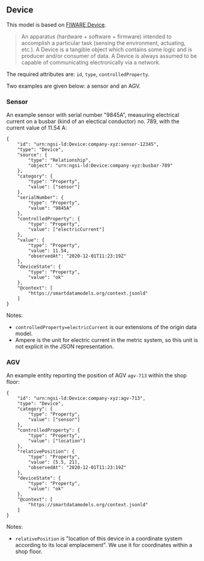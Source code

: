 ## Device

This model is based on [FIWARE Device](https://github.com/smart-data-models/dataModel.Device/blob/master/Device/doc/spec.md).

> An apparatus (hardware + software + firmware) intended to accomplish a particular task (sensing the environment, actuating, etc.). A Device is a tangible object which contains some logic and is producer and/or consumer of data. A Device is always assumed to be capable of communicating electronically via a network.

The required attributes are: `id`, `type`, `controlledProperty`.

Two examples are given below: a sensor and an AGV.

### Sensor

An example sensor with serial number "9845A", 
measuring electrical current on a busbar (kind of an electical conductor) no. 789, 
with the current value of 11.54 A:

```
{
    "id": "urn:ngsi-ld:Device:company-xyz:sensor-12345",
    "type": "Device",
    "source": {
        "type": "Relationship",
        "object": "urn:ngsi-ld:Device:company-xyz:busbar-789"
    },
    "category": {
        "type": "Property",
        "value": ["sensor"]
    },
    "serialNumber": {
        "type": "Property",
        "value": "9845A"
    },
    "controlledProperty": {
        "type": "Property",
        "value": ["electricCurrent"]
    },
    "value": {
        "type": "Property",
        "value": 11.54,
        "observedAt": "2020-12-01T11:23:19Z"
    },
    "deviceState": {
        "type": "Property",
        "value": "ok"
    },
    "@context": [
        "https://smartdatamodels.org/context.jsonld"
    ]
}
```

Notes:
- `controlledProperty=electricCurrent` is our extensions of the origin data model.  
- Ampere is the unit for electric current in the metric system,
so this unit is not explicit in the JSON representation.

### AGV

An example entity reporting the position of AGV `agv-713` within the shop floor:

```
{
    "id": "urn:ngsi-ld:Device:company-xyz:agv-713",
    "type": "Device",
    "category": {
        "type": "Property",
        "value": ["sensor"]
    },
    "controlledProperty": {
        "type": "Property",
        "value": ["location"]
    },
    "relativePosition": {
        "type": "Property",
        "value": [5.5, 21],
        "observedAt": "2020-12-01T11:23:19Z"
    },
    "deviceState": {
        "type": "Property",
        "value": "ok"
    },
    "@context": [
        "https://smartdatamodels.org/context.jsonld"
    ]
}
```

Notes:
- `relativePosition` is "location of this device in a coordinate system according to its local emplacement".
We use it for coordinates within a shop floor.
